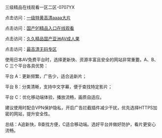 三级精品在线观看一区二区-0707YX


点击访问：<a href="https://heiliaozj3tjd.pages.dev">一级特黄高清aaaa大片</a>

点击访问：<a href="https://heiliaoe8ajia.pages.dev">国产91精品入口在线观看</a>

点击访问：<a href="https://heiliaoxqkkct.pages.dev">久久精品国产亚洲AV成人果</a>

点击访问：<a href="https://heiliaoxwd5i8.pages.dev">最高清无码专区</a>

使用日本AV免费平台时，选择更新快、资源丰富且安全的网站非常重要。A、B、C 三个平台各具优势：

平台 A：更新频繁，广告少，适合追新片；

平台 B：分类清晰，支持中文字幕，便于查找特定影片；

平台 C：优化移动端体验，播放流畅，画质自适应。

建议使用时配合VPN保护隐私，开启广告拦截插件减少干扰，优先选择HTTPS加密的网站，提升安全性。

总结：A追新快，B查找方便，C适合移动端。选好平台并做好防护，看片更安心流畅。

<span style="display:none;">[Canonical link](https://github.com/mot20250708/so11 ）</span>

